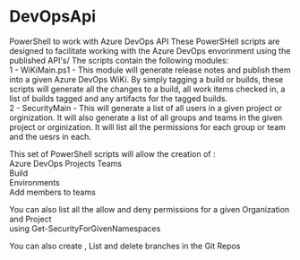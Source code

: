 # DevOpsApi
PowerShell to work with Azure DevOps API
These PowerSHell scripts are designed to facilitate working with the Azure DevOps envorinment using the published API's/
The scripts contain the following modules:
</br>
1 - WiKiMain.ps1 - This module will generate release notes and publish them into a given Azure DevOps WiKi.
      By simply tagging a build or builds, these scripts will generate all the changes to a build, all work items checked in,
      a list of builds tagged and any artifacts for the tagged builds.
</br>
2 - SecurityMain - This will generate a list of all users in a given project or orginization. 
                   It will also generate a list of all groups and teams in the given project or orginization.
                   It will list all the permissions for each group or team and the uesrs in each.
                   
                   
This set of PowerShell scripts will allow the creation of : </br>Azure DevOps Projects 
                                                            Teams </br>
                                                            Build </br>
                                                            Environments </br>
                                                            Add members to teams </br>
                                                            
You can also list all the allow and deny permissions for a given Organization and Project </br> 
using Get-SecurityForGivenNamespaces

You can also create , List and delete branches in the Git Repos
